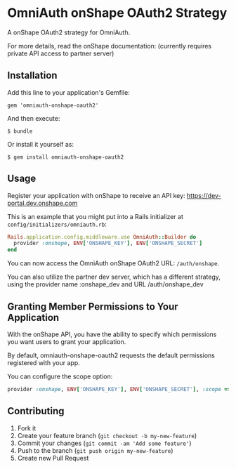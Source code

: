 # OmniAuth onShape OAuth2 Strategy

A onShape OAuth2 strategy for OmniAuth.

For more details, read the onShape documentation: (currently requires private API access to partner server)

## Installation

Add this line to your application's Gemfile:

    gem 'omniauth-onshape-oauth2'

And then execute:

    $ bundle

Or install it yourself as:

    $ gem install omniauth-onshape-oauth2

## Usage

Register your application with onShape to receive an API key: https://dev-portal.dev.onshape.com

This is an example that you might put into a Rails initializer at `config/initializers/omniauth.rb`:

```ruby
Rails.application.config.middleware.use OmniAuth::Builder do
  provider :onshape, ENV['ONSHAPE_KEY'], ENV['ONSHAPE_SECRET']
end
```
You can now access the OmniAuth onShape OAuth2 URL: `/auth/onshape`.

You can also utilize the partner dev server, which has a different strategy, using the provider name :onshape_dev and URL /auth/onshape_dev

## Granting Member Permissions to Your Application

With the onShape API, you have the ability to specify which permissions you want users to grant your application.

By default, omniauth-onshape-oauth2 requests the default permissions registered with your app.

You can configure the scope option:

```ruby
provider :onshape, ENV['ONSHAPE_KEY'], ENV['ONSHAPE_SECRET'], :scope => 'r_emailaddress'
```

## Contributing

1. Fork it
2. Create your feature branch (`git checkout -b my-new-feature`)
3. Commit your changes (`git commit -am 'Add some feature'`)
4. Push to the branch (`git push origin my-new-feature`)
5. Create new Pull Request
